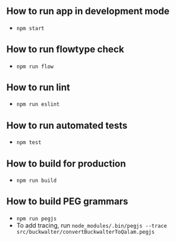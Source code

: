 ## How to run app in development mode
- `npm start`

## How to run flowtype check
- `npm run flow`

## How to run lint
- `npm run eslint`

## How to run automated tests
- `npm test`

## How to build for production
- `npm run build`

## How to build PEG grammars
- `npm run pegjs`
- To add tracing, run `node_modules/.bin/pegjs --trace src/buckwalter/convertBuckwalterToQalam.pegjs`
